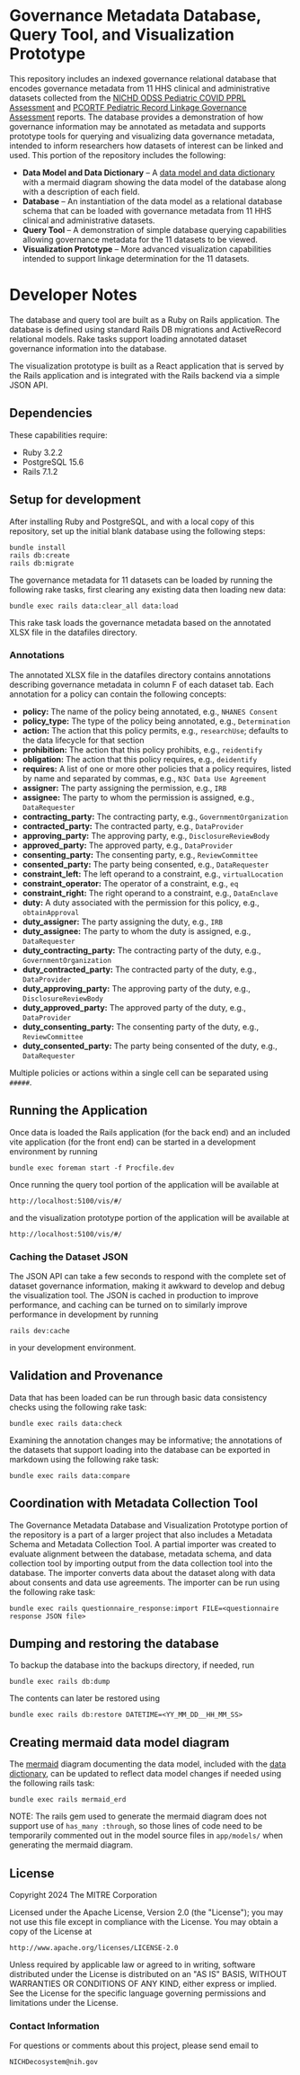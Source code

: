 # Governance Metadata Database, Query Tool, and Visualization Prototype

This repository includes an indexed governance relational database that encodes governance metadata
from 11 HHS clinical and administrative datasets collected from the
[NICHD ODSS Pediatric COVID PPRL Assessment](https://www.nichd.nih.gov/sites/default/files/inline-files/NICHD_ODSS_PPRL_for_Pediatric_COVID-19_Studies_Public_Final_Report_508.pdf)
and
[PCORTF Pediatric Record Linkage Governance Assessment](https://www.nichd.nih.gov/sites/default/files/inline-files/PCORTF_Pediatric_Record_Linkage_Governance_Assessment_Formatted120423.pdf)
reports. The database provides a demonstration of how governance information may be annotated as
metadata and supports prototype tools for querying and visualizing data governance metadata,
intended to inform researchers how datasets of interest can be linked and used. This portion of the
repository includes the following:

* **Data Model and Data Dictionary** – A [data model and data dictionary](data_dictionary.md) with a mermaid diagram showing the data model of the database along with a description of each field.
* **Database** – An instantiation of the data model as a relational database schema that can be loaded with governance metadata from 11 HHS clinical and administrative datasets.
* **Query Tool** – A demonstration of simple database querying capabilities allowing governance metadata for the 11 datasets to be viewed.
* **Visualization Prototype** – More advanced visualization capabilities intended to support linkage determination for the 11 datasets.

# Developer Notes

The database and query tool are built as a Ruby on Rails application. The database is defined using
standard Rails DB migrations and ActiveRecord relational models. Rake tasks support loading
annotated dataset governance information into the database.

The visualization prototype is built as a React application that is served by the Rails application
and is integrated with the Rails backend via a simple JSON API.

##  Dependencies

These capabilities require:

* Ruby 3.2.2
* PostgreSQL 15.6
* Rails 7.1.2

## Setup for development

After installing Ruby and PostgreSQL, and with a local copy of this repository, set up the
initial blank database using the following steps:

```
bundle install
rails db:create
rails db:migrate
```

The governance metadata for 11 datasets can be loaded by running the following rake tasks, first
clearing any existing data then loading new data:

```
bundle exec rails data:clear_all data:load
```

This rake task loads the governance metadata based on the annotated XLSX file in the datafiles
directory.

### Annotations

The annotated XLSX file in the datafiles directory contains annotations describing governance
metadata in column F of each dataset tab. Each annotation for a policy can contain the following
concepts:

* **policy:** The name of the policy being annotated, e.g., `NHANES Consent`
* **policy_type:** The type of the policy being annotated, e.g., `Determination`
* **action:** The action that this policy permits, e.g., `researchUse`; defaults to the data lifecycle for that section
* **prohibition:** The action that this policy prohibits, e.g., `reidentify`
* **obligation:** The action that this policy requires, e.g., `deidentify`
* **requires:** A list of one or more other policies that a policy requires, listed by name and separated by commas, e.g., `N3C Data Use Agreement`
* **assigner:** The party assigning the permission, e.g., `IRB`
* **assignee:** The party to whom the permission is assigned, e.g., `DataRequester`
* **contracting_party:** The contracting party, e.g., `GovernmentOrganization`
* **contracted_party:** The contracted party, e.g., `DataProvider`
* **approving_party:** The approving party, e.g., `DisclosureReviewBody`
* **approved_party:** The approved party, e.g., `DataProvider`
* **consenting_party:** The consenting party, e.g., `ReviewCommittee`
* **consented_party:** The party being consented, e.g., `DataRequester`
* **constraint_left:** The left operand to a constraint, e.g., `virtualLocation`
* **constraint_operator:** The operator of a constraint, e.g., `eq`
* **constraint_right:** The right operand to a constraint, e.g., `DataEnclave`
* **duty:** A duty associated with the permission for this policy, e.g., `obtainApproval`
* **duty_assigner:** The party assigning the duty, e.g., `IRB`
* **duty_assignee:** The party to whom the duty is assigned, e.g., `DataRequester`
* **duty_contracting_party:** The contracting party of the duty, e.g., `GovernmentOrganization`
* **duty_contracted_party:** The contracted party of the duty, e.g., `DataProvider`
* **duty_approving_party:** The approving party of the duty, e.g., `DisclosureReviewBody`
* **duty_approved_party:** The approved party of the duty, e.g., `DataProvider`
* **duty_consenting_party:** The consenting party of the duty, e.g., `ReviewCommittee`
* **duty_consented_party:** The party being consented of the duty, e.g., `DataRequester`

Multiple policies or actions within a single cell can be separated using `#####`.

## Running the Application

Once data is loaded the Rails application (for the back end) and an included vite application (for
the front end) can be started in a development environment by running

```
bundle exec foreman start -f Procfile.dev
```

Once running the query tool portion of the application will be available at

    http://localhost:5100/vis/#/

and the visualization prototype portion of the application will be available at

    http://localhost:5100/vis/#/

### Caching the Dataset JSON

The JSON API can take a few seconds to respond with the complete set of dataset governance
information, making it awkward to develop and debug the visualization tool. The JSON is cached in
production to improve performance, and caching can be turned on to similarly improve performance in
development by running

```
rails dev:cache
```

in your development environment.

## Validation and Provenance

Data that has been loaded can be run through basic data consistency checks using the following rake task:

```
bundle exec rails data:check
```

Examining the annotation changes may be informative; the annotations of the datasets that support
loading into the database can be exported in markdown using the following rake task:

```
bundle exec rails data:compare
```

## Coordination with Metadata Collection Tool

The Governance Metadata Database and Visualization Prototype portion of the repository is a part of
a larger project that also includes a Metadata Schema and Metadata Collection Tool. A partial
importer was created to evaluate alignment between the database, metadata schema, and data
collection tool by importing output from the data collection tool into the database. The importer
converts data about the dataset along with data about consents and data use agreements.  The
importer can be run using the following rake task:

```
bundle exec rails questionnaire_response:import FILE=<questionnaire response JSON file>
```

## Dumping and restoring the database

To backup the database into the backups directory, if needed, run

```
bundle exec rails db:dump
```

The contents can later be restored using

```
bundle exec rails db:restore DATETIME=<YY_MM_DD__HH_MM_SS>
```

## Creating mermaid data model diagram

The [mermaid](https://mermaid.js.org/) diagram documenting the data model, included with the
[data dictionary](data_dictionary.md),
can be updated to reflect data model changes if needed using the following rails task:

```
bundle exec rails mermaid_erd
```

NOTE: The rails gem used to generate the mermaid diagram does not support use of
`has_many :through`, so those lines of code need to be temporarily commented out in the model source
files in `app/models/` when generating the mermaid diagram.

## License

Copyright 2024 The MITRE Corporation

Licensed under the Apache License, Version 2.0 (the "License"); you may not use this file except in
compliance with the License. You may obtain a copy of the License at

```
http://www.apache.org/licenses/LICENSE-2.0
```

Unless required by applicable law or agreed to in writing, software distributed under the License is
distributed on an "AS IS" BASIS, WITHOUT WARRANTIES OR CONDITIONS OF ANY KIND, either express or
implied. See the License for the specific language governing permissions and limitations under the
License.

### Contact Information

For questions or comments about this project, please send email to

    NICHDecosystem@nih.gov
